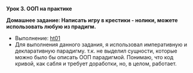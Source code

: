 **Урок 3. ООП на практике**

**Домашнее задание: Написать игру в крестики - нолики, можете использовать любую из прадигм.**
* Выполнение:
[ht01](ht01.py)
* Для выполнения данного задания, я использовал императивную и декларативную парадигму. т.к. не выделил сущности, которые можно было бы описать ООП парадигмой. Понимаю, что код кривой, как сабля и требует доработки, но, в целом, работает. 
